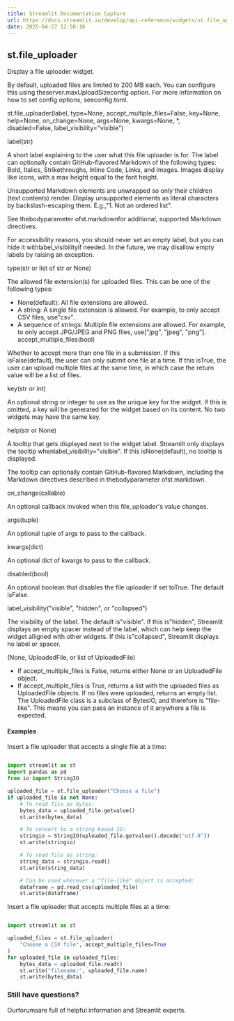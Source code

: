 ```yaml
---
title: Streamlit Documentation Capture
url: https://docs.streamlit.io/develop/api-reference/widgets/st.file_uploader
date: 2025-04-27 12:50:16
---
```


## st.file_uploader

Display a file uploader widget.

By default, uploaded files are limited to 200 MB each. You can
configure this using theserver.maxUploadSizeconfig option. For
more information on how to set config options, seeconfig.toml.

st.file_uploader(label, type=None, accept_multiple_files=False, key=None, help=None, on_change=None, args=None, kwargs=None, *, disabled=False, label_visibility="visible")

label(str)

A short label explaining to the user what this file uploader is for.
The label can optionally contain GitHub-flavored Markdown of the
following types: Bold, Italics, Strikethroughs, Inline Code, Links,
and Images. Images display like icons, with a max height equal to
the font height.

Unsupported Markdown elements are unwrapped so only their children
(text contents) render. Display unsupported elements as literal
characters by backslash-escaping them. E.g.,"1\. Not an ordered list".

See thebodyparameter ofst.markdownfor additional,
supported Markdown directives.

For accessibility reasons, you should never set an empty label, but
you can hide it withlabel_visibilityif needed. In the future,
we may disallow empty labels by raising an exception.

type(str or list of str or None)

The allowed file extension(s) for uploaded files. This can be one
of the following types:

- None(default): All file extensions are allowed.
- A string: A single file extension is allowed. For example, to
only accept CSV files, use"csv".
- A sequence of strings: Multiple file extensions are allowed. For
example, to only accept JPG/JPEG and PNG files, use["jpg", "jpeg", "png"].
accept_multiple_files(bool)

Whether to accept more than one file in a submission. If this isFalse(default), the user can only submit one file at a time.
If this isTrue, the user can upload multiple files at the same
time, in which case the return value will be a list of files.

key(str or int)

An optional string or integer to use as the unique key for the widget.
If this is omitted, a key will be generated for the widget
based on its content. No two widgets may have the same key.

help(str or None)

A tooltip that gets displayed next to the widget label. Streamlit
only displays the tooltip whenlabel_visibility="visible". If
this isNone(default), no tooltip is displayed.

The tooltip can optionally contain GitHub-flavored Markdown,
including the Markdown directives described in thebodyparameter ofst.markdown.

on_change(callable)

An optional callback invoked when this file_uploader's value
changes.

args(tuple)

An optional tuple of args to pass to the callback.

kwargs(dict)

An optional dict of kwargs to pass to the callback.

disabled(bool)

An optional boolean that disables the file uploader if set toTrue. The default isFalse.

label_visibility("visible", "hidden", or "collapsed")

The visibility of the label. The default is"visible". If this
is"hidden", Streamlit displays an empty spacer instead of the
label, which can help keep the widget alligned with other widgets.
If this is"collapsed", Streamlit displays no label or spacer.

(None, UploadedFile, or list of UploadedFile)

- If accept_multiple_files is False, returns either None or
an UploadedFile object.
- If accept_multiple_files is True, returns a list with the
uploaded files as UploadedFile objects. If no files were
uploaded, returns an empty list.
The UploadedFile class is a subclass of BytesIO, and therefore is
"file-like". This means you can pass an instance of it anywhere a
file is expected.

#### Examples

Insert a file uploader that accepts a single file at a time:

```python

import streamlit as st
import pandas as pd
from io import StringIO

uploaded_file = st.file_uploader("Choose a file")
if uploaded_file is not None:
    # To read file as bytes:
    bytes_data = uploaded_file.getvalue()
    st.write(bytes_data)

    # To convert to a string based IO:
    stringio = StringIO(uploaded_file.getvalue().decode("utf-8"))
    st.write(stringio)

    # To read file as string:
    string_data = stringio.read()
    st.write(string_data)

    # Can be used wherever a "file-like" object is accepted:
    dataframe = pd.read_csv(uploaded_file)
    st.write(dataframe)

```

Insert a file uploader that accepts multiple files at a time:

```python

import streamlit as st

uploaded_files = st.file_uploader(
    "Choose a CSV file", accept_multiple_files=True
)
for uploaded_file in uploaded_files:
    bytes_data = uploaded_file.read()
    st.write("filename:", uploaded_file.name)
    st.write(bytes_data)

```

### Still have questions?

Ourforumsare full of helpful information and Streamlit experts.
